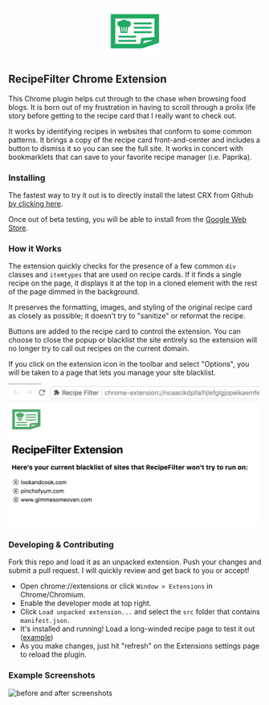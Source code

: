 <p align="center">
  <img src="src/img/icon-128.png" width="100">
</p>

## RecipeFilter Chrome Extension

This Chrome plugin helps cut through to the chase when browsing food blogs. It is born out of my frustration in having to scroll through a prolix life story before getting to the recipe card that I really want to check out.

It works by identifying recipes in websites that conform to some common patterns. It brings a copy of the recipe card front-and-center and includes a button to dismiss it so you can see the full site. It works in concert with bookmarklets that can save to your favorite recipe manager (i.e. Paprika).



### Installing

The fastest way to try it out is to directly install the latest CRX from Github [by clicking here](https://raw.githubusercontent.com/sean-public/RecipeFilter/master/RecipeFilter.crx).

Once out of beta testing, you will be able to install from the [Google Web Store](https://chrome.google.com/webstore/category/extensions).



### How it Works

The extension quickly checks for the presence of a few common `div` classes and `itemtypes` that are used on recipe cards. If it finds a single recipe on the page, it displays it at the top in a cloned element with the rest of the page dimmed in the background.

It preserves the formatting, images, and styling of the original recipe card as closely as possible; it doesn't try to "sanitize" or reformat the recipe.

Buttons are added to the recipe card to control the extension. You can choose to close the popup or blacklist the site entirely so the extension will no longer try to call out recipes on the current domain.

If you click on the extension icon in the toolbar and select "Options", you will be taken to a page that lets you manage your site blacklist.



<img src="img/options.png" width="500">



### Developing & Contributing

Fork this repo and load it as an unpacked extension. Push your changes and submit a pull request. I will quickly review and get back to you or accept!

- Open chrome://extensions or click `Window > Extensions` in Chrome/Chromium.
- Enable the developer mode at top right.
- Click `Load unpacked extension...` and select the `src` folder that contains `manifest.json`.
- It's installed and running! Load a long-winded recipe page to test it out ([example](https://www.gimmesomeoven.com/instant-pot-steamed-artichokes/))
- As you make changes, just hit "refresh" on the Extensions settings page to reload the plugin.

### 

### Example Screenshots



![before and after screenshots](img/before_and_after.png)
